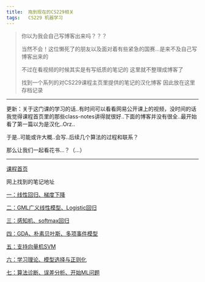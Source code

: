 ```yaml
---
title:	拖到现在的CS229相关
tags:	CS229 机器学习
---
```


> 你以为我会自己写博客出来吗？？？
> 
> 当然不会！这位懒死了的朋友以及面对着有些紧急的国赛...是来不及自己写博客出来的
>
> 不过在看视频的时候其实是有写纸质的笔记的 这里就不整理成博客了
>
> 找到一个系列的对CS229课程主页里提供的笔记的汉化博客 因此放在这里存档记录 

---
更新：关于这门课的学习的话..有时间可以看看网易公开课上的视频，没时间的话我觉得课程首页里的那些class-notes讲得就很好..下面的博客并没有很全..最开始看了第一篇以为是汉化..Orz..

于是..可能或许大概..会写..后续几个算法的过程和联系？

那么让我们一起看花书...？（...）

---


[课程首页](http://cs229.stanford.edu)

网上找到的笔记地址

[一：线性回归、梯度下降](https://www.cnblogs.com/logosxxw/p/4651231.html)

[二：GML广义线性模型、Logistic回归](https://www.cnblogs.com/logosxxw/p/4651398.html)

[三：感知机、softmax回归](https://www.cnblogs.com/logosxxw/p/4651413.html)

[四：GDA、朴素贝叶斯、多项事件模型](https://www.cnblogs.com/logosxxw/p/4651435.html)

[五：支持向量机SVM](https://www.cnblogs.com/logosxxw/p/4691979.html)

[六：学习理论、模型选择与正则化](https://www.cnblogs.com/logosxxw/p/4761087.html)

[七：算法诊断、误差分析、开始ML问题](https://www.cnblogs.com/logosxxw/p/4761407.html)


